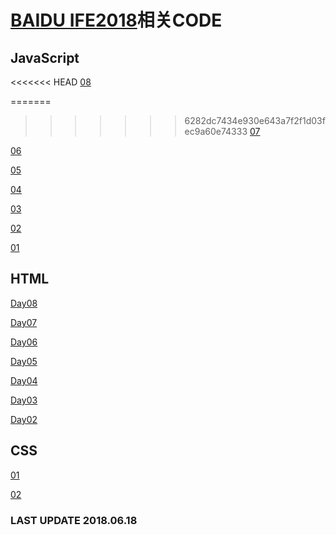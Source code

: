 # [BAIDU IFE2018](http://ife.baidu.com/)相关CODE

## JavaScript
<<<<<<< HEAD
[08](https://loveloki.github.io/IFE2018/JavaScript/08)

=======
>>>>>>> 6282dc7434e930e643a7f2f1d03fec9a60e74333
[07](https://loveloki.github.io/IFE2018/JavaScript/07)

[06](https://loveloki.github.io/IFE2018/JavaScript/06)

[05](https://loveloki.github.io/IFE2018/JavaScript/05)

[04](https://loveloki.github.io/IFE2018/JavaScript/04)

[03](https://loveloki.github.io/IFE2018/JavaScript/03)

[02](https://loveloki.github.io/IFE2018/JavaScript/02)

[01](https://loveloki.github.io/IFE2018/JavaScript/01)

## HTML
[Day08](https://loveloki.github.io/IFE2018/HTML/Day08)

[Day07](https://loveloki.github.io/IFE2018/HTML/Day07)

[Day06](https://loveloki.github.io/IFE2018/HTML/Day06)

[Day05](https://github.com/loveloki/IFE2018/tree/master/HTML/Day05)

[Day04](https://loveloki.github.io/IFE2018/HTML/Day04)

[Day03](https://loveloki.github.io/IFE2018/HTML/Day03)

[Day02](https://loveloki.github.io/IFE2018/HTML/Day2)

## CSS
[01](https://loveloki.github.io/IFE2018/CSS/01)

[02](https://loveloki.github.io/IFE2018/CSS/02)

### LAST UPDATE 2018.06.18